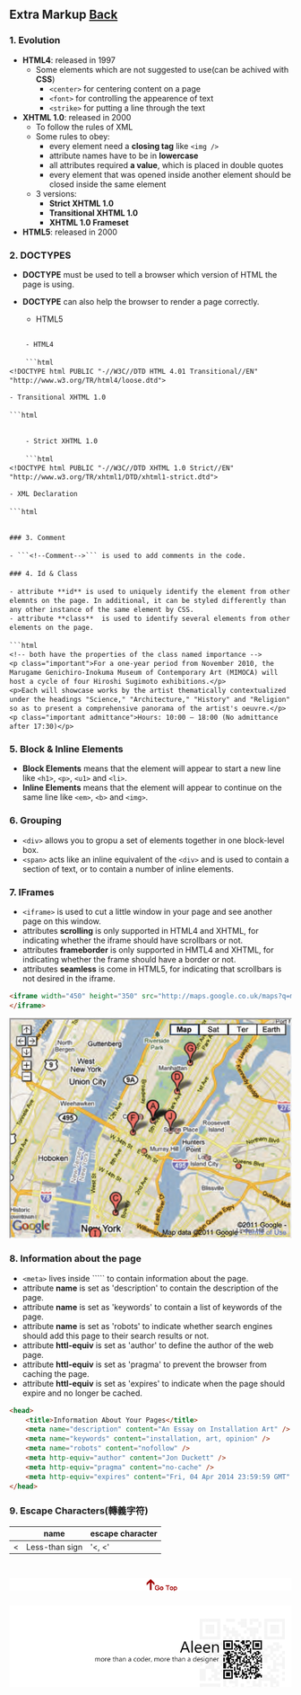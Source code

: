 ## Extra Markup [Back](./../HTML.md)

### 1. Evolution

- **HTML4**: released in 1997
	- Some elements which are not suggested to use(can be achived with **CSS**)
		- ```<center>``` for centering content on a page
		- ```<font>``` for controlling the appearence of text
		- ```<strike>``` for putting a line through the text
- **XHTML 1.0**: released in 2000
	- To follow the rules of XML
	- Some rules to obey:
		- every element need a **closing tag** like ```<img />```
		- attribute names have to be in **lowercase**
		- all attributes required **a value**, which is placed in double quotes
		- every element that was opened inside another element should be closed inside the same element
	- 3 versions:
		- **Strict XHTML 1.0**
		- **Transitional XHTML 1.0**
		- **XHTML 1.0 Frameset**
- **HTML5**: released in 2000

### 2. DOCTYPES

- **DOCTYPE** must be used to tell a browser which version of HTML the page is using.
- **DOCTYPE** can also help the browser to render a page correctly.
	- HTML5

	```html
<!DOCTYPE html>
```
	- HTML4
	
	```html
<!DOCTYPE html PUBLIC "-//W3C//DTD HTML 4.01 Transitional//EN" "http://www.w3.org/TR/html4/loose.dtd">
```

	- Transitional XHTML 1.0

	```html
<!DOCTYPE html PUBLIC "-//W3C//DTD XHTML 1.0 Transitional//EN" "http://www.w3.org/TR/xhtml1/DTD/xhtml1-transitional.dtd">
```

	- Strict XHTML 1.0

	```html
<!DOCTYPE html PUBLIC "-//W3C//DTD XHTML 1.0 Strict//EN" "http://www.w3.org/TR/xhtml1/DTD/xhtml1-strict.dtd">
```

	- XML Declaration
	
	```html
<?xml version="1.0" ?>
```

### 3. Comment

- ```<!--Comment-->``` is used to add comments in the code.

### 4. Id & Class

- attribute **id** is used to uniquely identify the element from other elemnts on the page. In additional, it can be styled differently than any other instance of the same element by CSS.
- attribute **class**  is used to identify several elements from other elements on the page.
	
```html
<!-- both have the properties of the class named importance -->
<p class="important">For a one-year period from November 2010, the Marugame Genichiro-Inokuma Museum of Contemporary Art (MIMOCA) will host a cycle of four Hiroshi Sugimoto exhibitions.</p>
<p>Each will showcase works by the artist thematically contextualized under the headings "Science," "Architecture," "History" and "Religion" so as to present a comprehensive panorama of the artist's oeuvre.</p>
<p class="important admittance">Hours: 10:00 – 18:00 (No admittance after 17:30)</p>
```

### 5. Block & Inline Elements

- **Block Elements** means that the element will appear to start a new line like ```<h1>```, ```<p>```, ```<u1>``` and ```<li>```.
- **Inline Elements** means that the element will appear to continue on the same line like ```<em>```, ```<b>``` and ```<img>```.

### 6. Grouping

- ```<div>``` allows you to gropu a set of elements together in one block-level box.
- ```<span>``` acts like an inline equivalent of the ```<div>``` and is used to contain a section of text, or to contain a number of inline elements.

### 7. IFrames

- ```<iframe>``` is used to cut a little window in your page and see another page on this window.
- attributes **scrolling** is only supported in HTML4 and XHTML, for indicating whether the iframe should have scrollbars or not.
- attributes **frameborder** is only supported in HMTL4 and XHTML, for indicating whether the frame should have a border or not.
- attributes **seamless** is come in HTML5, for indicating that scrollbars is not desired in the iframe. 

```html
<iframe width="450" height="350" src="http://maps.google.co.uk/maps?q=moma+new+york&amp;output=embed">
</iframe>
```

<img src="./iframe.png">

### 8. Information about the page

- ```<meta>``` lives inside ```<head>`` to contain information about the page.
- attribute **name** is set as 'description' to contain the description of the page.
- attribute **name** is set as 'keywords' to contain a list of keywords of the page.
- attribute **name** is set as 'robots' to indicate whether search engines should add this page to their search results or not.
- attribute **httl-equiv** is set as 'author' to define the author of the web page.
- attribute **httl-equiv** is set as 'pragma' to prevent the browser from caching the page.
- attribute **httl-equiv** is set as 'expires' to indicate when the page should expire and no longer be cached.

```html
<head>
	<title>Information About Your Pages</title>
	<meta name="description" content="An Essay on Installation Art" />
	<meta name="keywords" content="installation, art, opinion" />
	<meta name="robots" content="nofollow" />
	<meta http-equiv="author" content="Jon Duckett" />
	<meta http-equiv="pragma" content="no-cache" />
	<meta http-equiv="expires" content="Fri, 04 Apr 2014 23:59:59 GMT" />
</head>
```

### 9. Escape Characters(轉義字符)

<table>
	<thead>
		<th> </th>
		<th> name </th>
		<th> escape character </th>
	</thead>
	<tbody>
		<tr>
			<td>&#60</td>
			<td>Less-than sign</td>
			<td>'&lt, &#60'</td>
		</tr>
	<tbody>
</table>

<a href="#" style="left:200px;"><img src="./../../../pic/gotop.png"></a>
=====
<a href="http://aleen42.github.io/" target="_blank" ><img src="./../../../pic/tail.gif"></a>
